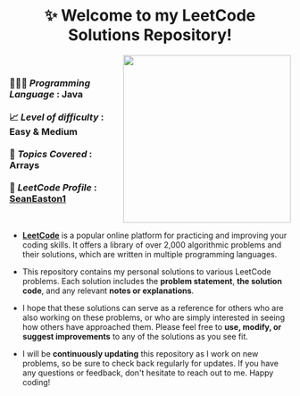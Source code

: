 <h1 align="center">✨ Welcome to my LeetCode Solutions Repository! </h1>

<img align="right" width="300" src="https://github.com/SeanEaston1/LeetCode-Solved-Questions/blob/main/images.png">
<br>
<h3 align="left">

👨🏻‍💻 *Programming Language* : Java
<br>
<br>
📈 *Level of difficulty* : Easy & Medium
<br>
<br>
📂 *Topics Covered* : Arrays
<br>
<br>
👔 *LeetCode Profile* : <a href="https://leetcode.com/SeanEaston/">SeanEaston1</a>
</h3>
<br>

- <a href="https://leetcode.com">**LeetCode**</a> is a popular online platform for practicing and improving your coding skills. It offers a library of over 2,000 algorithmic problems and their solutions, which are written in multiple programming languages.

- This repository contains my personal solutions to various LeetCode problems. Each solution includes the **problem statement**, **the solution code**, and any relevant **notes or explanations**.

- I hope that these solutions can serve as a reference for others who are also working on these problems, or who are simply interested in seeing how others have approached them. Please feel free to **use, modify, or suggest improvements** to any of the solutions as you see fit.

- I will be **continuously updating** this repository as I work on new problems, so be sure to check back regularly for updates. If you have any questions or feedback, don't hesitate to reach out to me. Happy coding!
